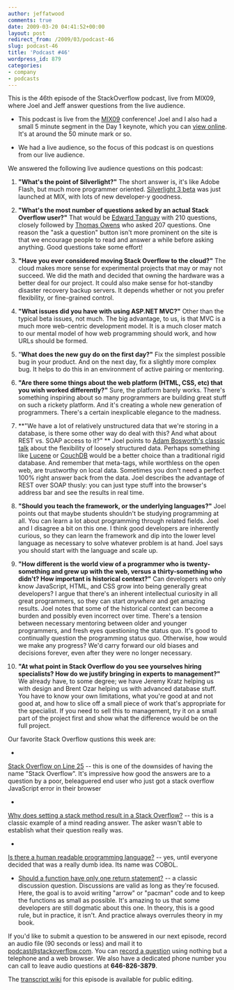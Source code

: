 ```yaml
---
author: jeffatwood
comments: true
date: 2009-03-20 04:41:52+00:00
layout: post
redirect_from: /2009/03/podcast-46
slug: podcast-46
title: 'Podcast #46'
wordpress_id: 879
categories:
- company
- podcasts
---
```



This is the 46th episode of the StackOverflow podcast, live from MIX09, where Joel and Jeff answer questions from the live audience.






  * This podcast is live from the [MIX09](http://2009.visitmix.com/) conference! Joel and I also had a small 5 minute segment in the Day 1 keynote, which you can [view online](http://live.visitmix.com/). It's at around the 50 minute mark or so.




  * We had a live audience, so the focus of this podcast is on questions from our live audience.




We answered the following live audience questions on this podcast:






  1. **"What's the point of Silverlight?"** The short answer is, it's like Adobe Flash, but much more programmer oriented. [Silverlight 3 beta](http://silverlight.net/getstarted/silverlight3/default.aspx) was just launched at MIX, with lots of new developer-y goodness.  
  



  2. **"What's the most number of questions asked by an actual Stack Overflow user?"** That would be [Edward Tanguay](http://stackoverflow.com/users/4639) with 210 questions, closely followed by [Thomas Owens](http://stackoverflow.com/users/572) who asked 207 questions. One reason the "ask a question" button isn't more prominent on the site is that we encourage people to read and answer a while before asking anything. Good questions take some effort!  
  



  3. **"Have you ever considered moving Stack Overflow to the cloud?"** The cloud makes more sense for experimental projects that may or may not succeed. We did the math and decided that owning the hardware was a better deal for our project. It could also make sense for hot-standby disaster recovery backup servers. It depends whether or not you prefer flexibility, or fine-grained control.  
  



  4. **"What issues did you have with using ASP.NET MVC?"** Other than the typical beta issues, not much. The big advantage, to us, is that MVC is a much more web-centric development model. It is a much closer match to our mental model of how web programming should work, and how URLs should be formed.  
  



  5. "**What does the new guy do on the first day?"** Fix the simplest possible bug in your product. And on the next day, fix a slightly more complex bug. It helps to do this in an environment of active pairing or mentoring.  
  



  6. **"Are there some things about the web platform (HTML, CSS, etc) that you wish worked differently?"** Sure, the platform barely works. There's something inspiring about so many programmers are building great stuff on such a rickety platform. And it's creating a whole new generation of programmers. There's a certain inexplicable elegance to the madness.  
  



  7. **"We have a lot of relatively unstructured data that we're storing in a database, is there some other way do deal with this? And what about REST vs. SOAP access to it?" ** Joel points to [Adam Bosworth's classic talk](http://adambosworth.net/2004/11/18/iscoc04-talk/) about the flexibility of loosely structured data. Perhaps something like [Lucene](http://en.wikipedia.org/wiki/Lucene) or [CouchDB](http://couchdb.apache.org/) would be a better choice than a traditional rigid database. And remember that meta-tags, while worthless on the open web, are trustworthy on local data. Sometimes you don't need a perfect 100% right answer back from the data. Joel describes the advantage of REST over SOAP thusly: you can just type stuff into the browser's address bar and see the results in real time.  
  



  8. **"Should you teach the framework, or the underlying languages?"** Joel points out that maybe students shouldn't be studying programming at all. You can learn a lot about programming through related fields. Joel and I disagree a bit on this one. I think good developers are inherently curious, so they can learn the framework and dip into the lower level language as necessary to solve whatever problem is at hand. Joel says you should start with the language and scale up.  
  



  9. **"How different is the world view of a programmer who is twenty-something and grew up with the web, versus a thirty-something who didn't? How important is historical context?"** Can developers who only know JavaScript, HTML, and CSS grow into being generally great developers? I argue that there's an inherent intellectual curiosity in all great programmers, so they can start _anywhere_ and get amazing results. Joel notes that some of the historical context can become a burden and possibly even incorrect over time. There's a tension between necessary mentoring between older and younger programmers, and fresh eyes questioning the status quo. It's good to continually question the programming status quo. Otherwise, how would we make any progress? We'd carry forward our old biases and decisions forever, even after they were no longer necessary.  
  



  10. **"At what point in Stack Overflow do you see yourselves hiring specialists? How do we justify bringing in experts to management?"** We already have, to some degree; we have Jeremy Kratz helping us with design and Brent Ozar helping us with advanced database stuff. You have to know your own limitations, what you're good at and not good at, and how to slice off a small piece of work that's appropriate for the specialist. If you need to sell this to management, try it on a small part of the project first and show what the difference would be on the full project.  





Our favorite Stack Overflow qustions this week are:






  * 


[Stack Overflow on Line 25](http://stackoverflow.com/questions/656549) -- this is one of the downsides of having the name "Stack Overflow". It's impressive how good the answers are to a question by a poor, beleaguered end user who just got a stack overflow JavaScript error in their browser





  * 


[Why does setting a stack method result in a Stack Overflow?](http://stackoverflow.com/questions/656226) -- this is a classic example of a mind reading answer. The asker wasn't able to establish what their question really was.





  * 


[Is there a human readable programming language?](http://stackoverflow.com/questions/202750/is-there-a-human-readable-programming-language) -- yes, until everyone decided that was a really dumb idea. Its name was COBOL.





  * [Should a function have only one return statement?](http://stackoverflow.com/questions/36707) -- a classic discussion question. Discussions are valid as long as they're focused. Here, the goal is to avoid writing "arrow" or "pacman" code and to keep the functions as small as possible. It's amazing to us that some developers are still dogmatic about this one. In theory, this is a good rule, but in practice, it isn't. And practice always overrules theory in my book.  





If you'd like to submit a question to be answered in our next episode, record an audio file (90 seconds or less) and mail it to [podcast@stackoverflow.com](mailto:podcast@stackoverflow.com). You can [record a question](http://blog.stackoverflow.com/index.php/2008/05/recording-podcast-questions-using-your-telephone/) using nothing but a telephone and a web browser. We also have a dedicated phone number you can call to leave audio questions at **646-826-3879**.






The [transcript wiki](https://stackoverflow.fogbugz.com/default.asp?W29036) for this episode is available for public editing.

